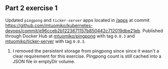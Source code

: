 ## Part 2 exercise 1

Updated `pingpong` and `ticker-server` apps located in [/apps](https://github.com/mtuomiko/kubernetes-devops/tree/main/apps) at commit https://github.com/mtuomiko/kubernetes-devops/commit/e96cceb2b1223671157b850442c712019dbe21eb. Published through Docker Hub at [mtuomiko/pingpong](https://hub.docker.com/r/mtuomiko/pingpong) with tag `0.0.3` and [mtuomiko/ticker-server](https://hub.docker.com/r/mtuomiko/ticker-server) with tag `0.0.3`.

1. I removed the persistent storage from pingpong since since it wasn't a clear requirement for this exercise. Pingpong count is still cached into a JSON file in emptyDir volume.
